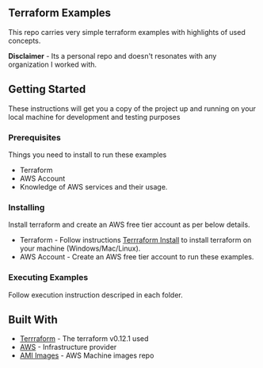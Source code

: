 ## Terraform Examples

This repo carries very simple terraform examples with highlights of used concepts.

**Disclaimer** - Its a personal repo and doesn't resonates with any organization I worked with.

## Getting Started

These instructions will get you a copy of the project up and running on your local machine for development and testing purposes

### Prerequisites

Things you need to install to run these examples

* Terraform
* AWS Account
* Knowledge of AWS services and their usage.


### Installing
Install terraform and create an AWS free tier account as per below details.

* Terraform - Follow instructions [Terrraform Install](hhttps://learn.hashicorp.com/terraform/getting-started/install.html) to install terraform on your machine (Windows/Mac/Linux).
* AWS Account - Create an AWS free tier account to run these examples.

### Executing Examples
Follow execution instruction descriped in each folder.


## Built With

* [Terrraform](https://www.terraform.io/) - The terraform v0.12.1 used
* [AWS](https://aws.amazon.com/) - Infrastructure provider
* [AMI Images](https://cloud-images.ubuntu.com/locator/ec2/) - AWS Machine images repo

